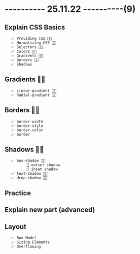 # ---------- 25.11.22 ----------(9)

## Explain CSS Basics

       ✅ Providing CSS 👍🏻
       ✅ Normalizing CSS 👍🏻
       ✅ Selectors 👍🏻
       ✅ Colors 👍🏻
       ✅ Gradients 👍🏻
       ✅ Borders 👍🏻
       ✅ Shadows

## Gradients 👍🏻

       ✅ Linear-gradient 👍🏻
       ✅ Radial-gradient 👍🏻

## Borders 👍🏻

       ✅ border-width
       ✅ border-style
       ✅ border-color
       ✅ border

## Shadows 👍🏻

       ✅ box-shadow 👍🏻
              🎁 outset shadow
              🎁 inset shadow
       ✅ text-shadow 👍🏻
       ✅ drop-shadow 👍🏻

## Practice

## Explain new part (advanced)

## Layout

       ✅ Box Model
       ✅ Sizing Elements
       ✅ Overflowing
